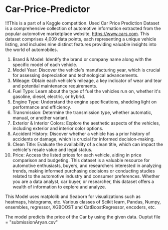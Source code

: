 # Car-Price-Predictor
!!!This is a part of a Kaggle competition.
Used Car Price Prediction Dataset is a comprehensive collection of automotive information extracted from the popular automotive marketplace website, https://www.cars.com. This dataset comprises 4,009 data points, each representing a unique vehicle listing, and includes nine distinct features providing valuable insights into the world of automobiles.

1. Brand & Model: Identify the brand or company name along with the specific model of each vehicle.
2. Model Year: Discover the vehicle's manufacturing year, which is crucial for assessing depreciation and technological advancements.
3. Mileage: Obtain each vehicle's mileage, a key indicator of wear and tear and potential maintenance requirements.
4. Fuel Type: Learn about the type of fuel the vehicles run on, whether it's gasoline, diesel, electric, or hybrid.
5. Engine Type: Understand the engine specifications, shedding light on performance and efficiency.
6. Transmission: Determine the transmission type, whether automatic, manual, or another variant.
7. Exterior & Interior Colors: Explore the aesthetic aspects of the vehicles, including exterior and interior color options.
8. Accident History: Discover whether a vehicle has a prior history of accidents or damage, which is crucial for informed decision-making.
9. Clean Title: Evaluate the availability of a clean title, which can impact the vehicle's resale value and legal status.
10. Price: Access the listed prices for each vehicle, aiding in price comparison and budgeting.
This dataset is a valuable resource for automotive enthusiasts, buyers, and researchers interested in analyzing trends, making informed purchasing decisions or conducting studies related to the automotive industry and consumer preferences. Whether you are a data analyst, car buyer, or researcher, this dataset offers a wealth of information to explore and analyze.

This Model uses matplolib and Seaborn for visualizations such as heatmaps, histograms, etc. Various classes of Scikit learn, Pandas, Numpy, ensembles, regressor, XGBOOST and CatBoostRegressor, encoders, etc.

The model predicts the price of the Car by using the given data.
Ouptut file = "submissionAryan.csv"
